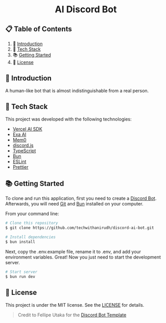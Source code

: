 <h1 align="center">AI Discord Bot</h4>

## 📋 Table of Contents

1. 🤖 [Introduction](#introduction)
2. 🚀 [Tech Stack](#tech-stack)
3. 📚 [Getting Started](#getting-started)
4. 📝 [License](#license)

## <a name="introduction">🤖 Introduction</a>

A human-like bot that is almost indistinguishable from a real person.

## <a name="tech-stack">🚀 Tech Stack</a>

This project was developed with the following technologies:

- [Vercel AI SDK][ai-sdk]
- [Exa AI][exa]
- [Mem0][mem0]
- [discord.js][discord.js]
- [TypeScript][ts]
- [Bun][bun]
- [ESLint][eslint]
- [Prettier][prettier]

## <a name="getting-started">📚 Getting Started</a>

To clone and run this application, first you need to create a [Discord Bot](https://www.androidpolice.com/how-to-make-discord-bot/). Afterwards, you will need [Git][git] and [Bun][bun] installed on your computer.

From your command line:

```bash
# Clone this repository
$ git clone https://github.com/techwithanirudh/discord-ai-bot.git

# Install dependencies
$ bun install
```

Next, copy the .env.example file, rename it to .env, and add your environment variables.
Great! Now you just need to start the development server.

```bash
# Start server
$ bun run dev
```

## <a name="license">📝 License</a>

This project is under the MIT license. See the [LICENSE](LICENSE) for details.

> Credit to Fellipe Utaka for the [Discord Bot Template](https://github.com/fellipeutaka/discord-bot-template)

[pr]: https://help.github.com/en/github/collaborating-with-issues-and-pull-requests/creating-a-pull-request
[git]: https://git-scm.com
[node]: https://nodejs.org/
[ts]: https://www.typescriptlang.org/
[discord.js]: https://discord.js.org/
[eslint]: https://eslint.org/
[prettier]: https://prettier.io/
[ai-sdk]: https://ai-sdk.dev/
[bun]: https://bun.sh/
[mem0]: https://mem0.ai/
[exa]: https://exa.ai/
